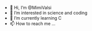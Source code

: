 - 👋 Hi, I’m @MimiValsi
- 👀 I’m interested in science and coding
- 🌱 I’m currently learning C
- 📫 How to reach me ...

<!---
MimiValsi/MimiValsi is a ✨ special ✨ repository because its `README.md` (this file) appears on your GitHub profile.
You can click the Preview link to take a look at your changes.
--->
